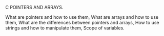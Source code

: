 C POINTERS AND ARRAYS.

What are pointers and how to use them,
What are arrays and how to use them,
What are the differences between pointers and arrays,
How to use strings and how to manipulate them,
Scope of variables.
